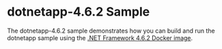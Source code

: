 dotnetapp-4.6.2 Sample
======================

The dotnetapp-4.6.2 sample demonstrates how you can build and run the dotnetapp sample using the [.NET Framework 4.6.2 Docker image](https://hub.docker.com/r/microsoft/dotnet-framework/).
